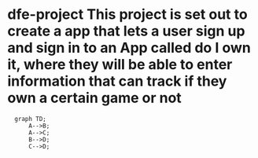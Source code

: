 # dfe-project This project is set out to create a app that lets a user sign up and sign in to an App called do I own it, where they will be able to enter information that can track if they own a certain game or not 

```mermaid
  graph TD;
      A-->B;
      A-->C;
      B-->D;
      C-->D;
```
